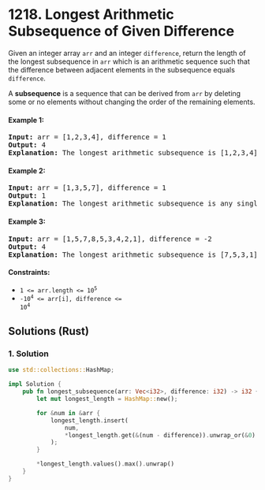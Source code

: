 # 1218. Longest Arithmetic Subsequence of Given Difference
Given an integer array `arr` and an integer `difference`, return the length of the longest subsequence in `arr` which is an arithmetic sequence such that the difference between adjacent elements in the subsequence equals `difference`.

A **subsequence** is a sequence that can be derived from `arr` by deleting some or no elements without changing the order of the remaining elements.

#### Example 1:
<pre>
<strong>Input:</strong> arr = [1,2,3,4], difference = 1
<strong>Output:</strong> 4
<strong>Explanation:</strong> The longest arithmetic subsequence is [1,2,3,4].
</pre>

#### Example 2:
<pre>
<strong>Input:</strong> arr = [1,3,5,7], difference = 1
<strong>Output:</strong> 1
<strong>Explanation:</strong> The longest arithmetic subsequence is any single element.
</pre>

#### Example 3:
<pre>
<strong>Input:</strong> arr = [1,5,7,8,5,3,4,2,1], difference = -2
<strong>Output:</strong> 4
<strong>Explanation:</strong> The longest arithmetic subsequence is [7,5,3,1].
</pre>

#### Constraints:
* <code>1 <= arr.length <= 10<sup>5</sup></code>
* <code>-10<sup>4</sup> <= arr[i], difference <= 10<sup>4</sup></code>

## Solutions (Rust)

### 1. Solution
```Rust
use std::collections::HashMap;

impl Solution {
    pub fn longest_subsequence(arr: Vec<i32>, difference: i32) -> i32 {
        let mut longest_length = HashMap::new();

        for &num in &arr {
            longest_length.insert(
                num,
                *longest_length.get(&(num - difference)).unwrap_or(&0) + 1,
            );
        }

        *longest_length.values().max().unwrap()
    }
}
```
